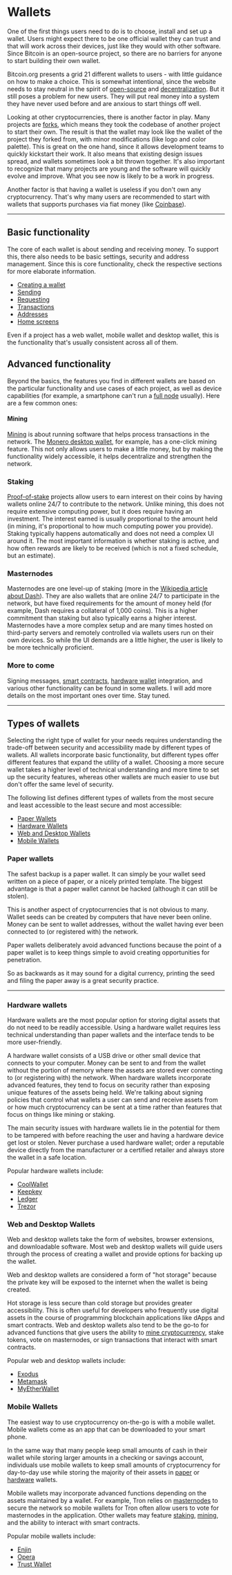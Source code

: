 
#  Wallets

<fig desktop="half,right">
	<fig-img
		src="/images/wallets/bitcoin-org-choose-your-wallet.png"
		width="2390"
		height="2854"
		alt="Bitcoin.org - Choose your wallet"
	/>
	<fig-cap
		caption="The wallet download page on Bitcoin.org."
		title="Bitcoin.org"
		link="https://bitcoin.org/en/choose-your-wallet"
	/>
</fig>

One of the first things users need to do is to choose, install and set up a wallet. Users might expect there to be one official wallet they can trust and that will work across their devices, just like they would with other software. Since Bitcoin is an open-source project, so there are no barriers for anyone to start building their own wallet.

Bitcoin.org presents a grid 21 different wallets to users - with little guidance on how to make a choice. This is somewhat intentional, since the website needs to stay neutral in the spirit of [open-source](https://en.wikipedia.org/wiki/Open-source_model) and [decentralization](https://en.wikipedia.org/wiki/Decentralization). But it still poses a problem for new users. They will put real money into a system they have never used before and are anxious to start things off well.

Looking at other cryptocurrencies, there is another factor in play. Many projects are [forks](https://en.wikipedia.org/wiki/Fork_(software_development)), which means they took the codebase of another project to start their own. The result is that the wallet may look like the wallet of the project they forked from, with minor modifications (like logo and color palette). This is great on the one hand, since it allows development teams to quickly kickstart their work. It also means that existing design issues spread, and wallets sometimes look a bit thrown together. It's also important to recognize that many projects are young and the software will quickly evolve and improve. What you see now is likely to be a work in progress.

Another factor is that having a wallet is useless if you don't own any cryptocurrency. That's why many users are recommended to start with wallets that supports purchases via fiat money (like [Coinbase](https://www.coinbase.com/join/59bfa245c26808011d39d833)).

<image-grid count="2" width="400" mobileWidth="80%">
	<image-grid-img
		src="/images/sending/bitcoin-core-sending.png"
		width="1516"
		height="1066"
		alt="Bitcoin Core wallet - initial launch"
		caption="Functional."
		title="Bitcoin Core, V 0.16.2, July 29, 2018"
		link="https://bitcoin.org/en/download"
	/>
	<image-grid-img
		src="/images/home/lightning-wallet-home.png"
		width="1760"
		height="1224"
		alt="Lightning desktop wallet - receive"
		caption="User-friendly."
		title="Lightning wallet"
		link="https://github.com/lightninglabs/lightning-app"
	/>
</image-grid>

---

## Basic functionality

The core of each wallet is about sending and receiving money. To support this, there also needs to be basic settings, security and address management. Since this is core functionality, check the respective sections for more elaborate information.

- [Creating a wallet](creating-a-wallet)
- [Sending](sending)
- [Requesting](requesting)
- [Transactions](transactions)
- [Addresses](addresses)
- [Home screens](home-screens)

Even if a project has a web wallet, mobile wallet and desktop wallet, this is the functionality that's usually consistent across all of them.

## Advanced functionality

Beyond the basics, the features you find in different wallets are based on the particular functionality and use cases of each project, as well as device capabilities (for example, a smartphone can't run a [full node](https://bitcoin.org/en/full-node) usually). Here are a few common ones:

#### Mining

<fig desktop="half,right">
	<fig-img
		src="/images/wallets/monero-mining.png"
		width="2048"
		height="1536"
		alt="Mining screen in the Monero desktop wallet"
	/>
</fig>

[Mining](https://en.wikipedia.org/wiki/Bitcoin_network#Mining) is about running software that helps process transactions in the network. The [Monero desktop wallet](https://getmonero.org/downloads/), for example, has a one-click mining feature. This not only allows users to make a little money, but by making the functionality widely accessible, it helps decentralize and strengthen the network.

<break />

### Staking

<fig desktop="half,right">
	<fig-img
		src="/images/wallets/staking.png"
		retina="/images/wallets/staking@2x.png"
		width="620"
		height="256"
		alt="Cryptocurrency staking details"
	/>
</fig>

[Proof-of-stake](https://en.wikipedia.org/wiki/Proof-of-stake) projects allow users to earn interest on their coins by having wallets online 24/7 to contribute to the network. Unlike mining, this does not require extensive computing power, but it does require having an investment. The interest earned is usually proportional to the amount held (in mining, it's proportional to how much computing power you provide). Staking typically happens automatically and does not need a complex UI around it. The most important information is whether staking is active, and how often rewards are likely to be received (which is not a fixed schedule, but an estimate).

<break />

### Masternodes

<fig desktop="half,right">
	<fig-img
		src="/images/wallets/masternodes.png"
		retina="/images/wallets/masternodes@2x.png"
		width="620"
		height="307"
		alt="Cryptocurrency masternode details"
	/>
</fig>

Masternodes are one level-up of staking (more in the [Wikipedia article about Dash](https://en.wikipedia.org/wiki/Dash_(cryptocurrency))). They are also wallets that are online 24/7 to participate in the network, but have fixed requirements for the amount of money held (for example, Dash requires a collateral of 1,000 coins). This is a higher commitment than staking but also typically earns a higher interest. Masternodes have a more complex setup and are many times hosted on third-party servers and remotely controlled via wallets users run on their own devices. So while the UI demands are a little higher, the user is likely to be more technically proficient.

<break />

### More to come

Signing messages, [smart contracts](https://en.wikipedia.org/wiki/Smart_contract), [hardware wallet](https://bitcoin.org/en/wallets/hardware/) integration, and various other functionality can be found in some wallets. I will add more details on the most important ones over time. Stay tuned.

---

## Types of wallets
Selecting the right type of wallet for your needs requires understanding the trade-off between security and accessibility made by different types of wallets. All wallets incorporate basic functionality, but different types offer different features that expand the utility of a wallet. Choosing a more secure wallet takes a higher level of technical understanding and more time to set up the security features, whereas other wallets are much easier to use but don't offer the same level of security.

The following list defines different types of wallets from the most secure and least accessible to the least secure and most accessible:

- [Paper Wallets](#paper-wallets)
- [Hardware Wallets](#hardware-wallets)
- [Web and Desktop Wallets](#web-wallets)
- [Mobile Wallets](#mobile-wallets)

### Paper wallets

<fig desktop="half,right">
	<fig-img
		src="/images/wallets/walletgenerator-paper-wallet.png"
		width="600"
		height="438"
		alt="Bitcoin paper wallet template"
	/>
	<fig-cap
		caption="A Bitcoin paper wallet template."
		title="Walletgenerator.net"
		link="https://walletgenerator.net"
	/>
</fig>

The safest backup is a paper wallet. It can simply be your wallet seed written on a piece of paper, or a nicely printed template. The biggest advantage is that a paper wallet cannot be hacked (although it can still be stolen).

This is another aspect of cryptocurrencies that is not obvious to many. Wallet seeds can be created by computers that have never been online. Money can be sent to wallet addresses, without the wallet having ever been connected to (or registered with) the network.

Paper wallets deliberately avoid advanced functions because the point of a paper wallet is to keep things simple to avoid creating opportunities for penetration.

So as backwards as it may sound for a digital currency, printing the seed and filing the paper away is a great security practice. 

---

### Hardware wallets

<fig desktop="half,right" drop="false">
	<fig-img
		src="/images/wallets/ledger-nano-s.jpg" 
		width="1227" 
		height="944" 
		alt="Ledger Nano S"
	/>
	<fig-cap
		caption="The Ledger Nano S hardware wallet."
		title="ledger.com"
		link="https://www.ledger.com?r=21196520a426"
	/>
</fig>

Hardware wallets are the most popular option for storing digital assets that do not need to be readily accessible. Using a hardware wallet requires less technical understanding than paper wallets and the interface tends to be more user-friendly. 

A hardware wallet consists of a USB drive or other small device that connects to your computer. Money can be sent to and from the wallet without the portion of memory where the assets are stored ever connecting to (or registering with) the network. When hardware wallets incorporate advanced features, they tend to focus on security rather than exposing unique features of the assets being held. We're talking about signing policies that control what wallets a user can send and receive assets from or how much cryptocurrency can be sent at a time rather than features that focus on things like mining or staking.

The main security issues with hardware wallets lie in the potential for them to be tampered with before reaching the user and having a hardware device get lost or stolen. Never purchase a used hardware wallet; order a reputable device directly from the manufacturer or a certified retailer and always store the wallet in a safe location.

Popular hardware wallets include:

- [CoolWallet](https://coolwallet.io/)
- [Keepkey](https://shapeshift.io/keepkey/)
- [Ledger](https://www.ledger.com?r=21196520a426) 
- [Trezor](https://trezor.io/)

### Web and Desktop Wallets

<fig desktop="half,right" drop="false">
	<fig-img
		src="/images/wallets/exod.png" 
		width="1227" 
		height="944" 
		alt="Exodus Wallet"
	/>
	<fig-cap
		caption="The Exodus desktop wallet."
		title="exodus.io"
		link="https://www.exodus.io/"
	/>
</fig>

Web and desktop wallets take the form of websites, browser extensions, and downloadable software. Most web and desktop wallets will guide users through the process of creating a wallet and provide options for backing up the wallet.

Web and desktop wallets are considered a form of "hot storage" because the private key will be exposed to the internet when the wallet is being created.

Hot storage is less secure than cold storage but provides greater accessibility. This is often useful for developers who frequently use digital assets in the course of programming blockchain applications like dApps and smart contracts. Web and desktop wallets also tend to be the go-to for advanced functions that give users the ability to [mine cryptocurrency](#mining), stake tokens, vote on masternodes, or sign transactions that interact with smart contracts.

Popular web and desktop wallets include:

- [Exodus](https://www.exodus.io/)
- [Metamask](https://www.ledger.com?r=21196520a426) 
- [MyEtherWallet](https://www.myetherwallet.com/)

### Mobile Wallets

<fig desktop="half,right" drop="false">
	<fig-img
		src="/images/wallets/mobilewallet.jpg" 
		width="1227" 
		height="944" 
		alt="Opera Wallet"
	/>
	<fig-cap
		caption="The Opera mobile wallet."
		title="opera.com"
		link="https://www.opera.com/crypto"
	/>
</fig>

The easiest way to use cryptocurrency on-the-go is with a mobile wallet. Mobile wallets come as an app that can be downloaded to your smart phone.

In the same way that many people keep small amounts of cash in their wallet while storing larger amounts in a checking or savings account, individuals use mobile wallets to keep small amounts of cryptocurrency for day-to-day use while storing the majority of their assets in [paper](#paper-wallets) or [hardware](#hardware-wallets) wallets.

Mobile wallets may incorporate advanced functions depending on the assets maintained by a wallet. For example, Tron relies on [masternodes](#masternodes) to secure the network so mobile wallets for Tron often allow users to vote for masternodes in the application. Other wallets may feature [staking](#staking), [mining](#mining), and the ability to interact with smart contracts.

Popular mobile wallets include:

- [Enjin](https://enjinwallet.io/)
- [Opera](https://www.opera.com/crypto) 
- [Trust Wallet](https://trustwallet.com/)
